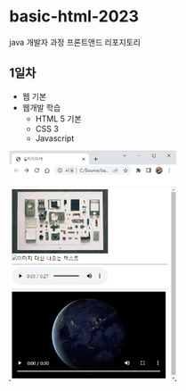 # basic-html-2023
java 개발자 과정 프론트앤드 리포지토리

## 1일차
- 웹 기본
- 웹개발 학습
    - HTML 5 기본 
    - CSS 3
    - Javascript

<img src="https://raw.githubusercontent.com/gusqls7748/basic-html-2023/main/image/KakaoTalk_20230321_165255837.png" width="300">
